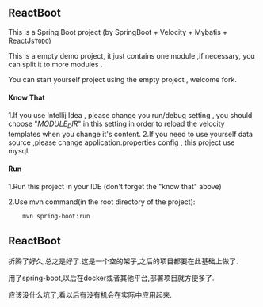 ## ReactBoot
This is a Spring Boot project (by SpringBoot + Velocity + Mybatis + ReactJs`TODO`)

This is a empty demo project, it just contains one module ,if necessary, you can split it to more modules .

You can start yourself project using the empty project , welcome fork.

#### Know That
1.If you use Intellij Idea , please change you run/debug setting , you should choose "$MODULE_DIR$" in this setting in order to reload the velocity templates when you change it's content.
2.If you need to use yourself data source ,please change application.properties config , this project use mysql.

#### Run
1.Run this project in your IDE (don't forget the  "know that" above)

2.Use mvn command(in the root directory of the project):
```bash
    mvn spring-boot:run
```

## ReactBoot

折腾了好久,总之是好了.这是一个空的架子,之后的项目都要在此基础上做了.

用了spring-boot,以后在docker或者其他平台,部署项目就方便多了.

应该没什么坑了,看以后有没有机会在实际中应用起来.